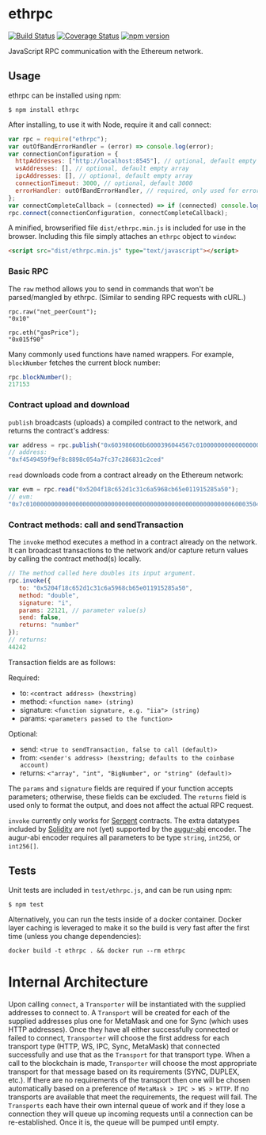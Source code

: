 ethrpc
======

[![Build Status](https://travis-ci.org/ethereumjs/ethrpc.svg)](https://travis-ci.org/ethereumjs/ethrpc)
[![Coverage Status](https://coveralls.io/repos/ethereumjs/ethrpc/badge.svg?branch=master&service=github)](https://coveralls.io/github/ethereumjs/ethrpc?branch=master)
[![npm version](https://badge.fury.io/js/ethrpc.svg)](http://badge.fury.io/js/ethrpc)

JavaScript RPC communication with the Ethereum network.

Usage
-----

ethrpc can be installed using npm:
```
$ npm install ethrpc
```
After installing, to use it with Node, require it and call connect:
```javascript
var rpc = require("ethrpc");
var outOfBandErrorHandler = (error) => console.log(error);
var connectionConfiguration = {
  httpAddresses: ["http://localhost:8545"], // optional, default empty array
  wsAddresses: [], // optional, default empty array
  ipcAddresses: [], // optional, default empty array
  connectionTimeout: 3000, // optional, default 3000
  errorHandler: outOfBandErrorHandler, // required, only used for errors that can't be correlated back to a request
};
var connectCompleteCallback = (connected) => if (connected) console.log("connected to Ethereum node!") else console.log("Failed to connect to Ethereum node.");
rpc.connect(connectionConfiguration, connectCompleteCallback);
```
A minified, browserified file `dist/ethrpc.min.js` is included for use in the browser.  Including this file simply attaches an `ethrpc` object to `window`:
```html
<script src="dist/ethrpc.min.js" type="text/javascript"></script>
```

### Basic RPC

The `raw` method allows you to send in commands that won't be parsed/mangled by ethrpc.  (Similar to sending RPC requests with cURL.)

```
rpc.raw("net_peerCount");
"0x10"

rpc.eth("gasPrice");
"0x015f90"
```
Many commonly used functions have named wrappers.  For example, `blockNumber` fetches the current block number:

```javascript
rpc.blockNumber();
217153
```

### Contract upload and download

`publish` broadcasts (uploads) a compiled contract to the network, and returns the contract's address:

```javascript
var address = rpc.publish("0x603980600b6000396044567c01000000000000000000000000000000000000000000000000000000006000350463643ceff9811415603757600a60405260206040f35b505b6000f3");
// address:
"0xf4549459f9ef8c8898c054a7fc37c286831c2ced"
```

`read` downloads code from a contract already on the Ethereum network:

```javascript
var evm = rpc.read("0x5204f18c652d1c31c6a5968cb65e011915285a50");
// evm:
"0x7c010000000000000000000000000000000000000000000000000000000060003504636ffa1caa81141560415760043560405260026040510260605260206060f35b50"
```

### Contract methods: call and sendTransaction

The `invoke` method executes a method in a contract already on the network.  It can broadcast transactions to the network and/or capture return values by calling the contract method(s) locally.
```javascript
// The method called here doubles its input argument.
rpc.invoke({
   to: "0x5204f18c652d1c31c6a5968cb65e011915285a50",
   method: "double",
   signature: "i",
   params: 22121, // parameter value(s)
   send: false,
   returns: "number"
});
// returns:
44242
```
Transaction fields are as follows:

Required:

- to: `<contract address> (hexstring)`
- method: `<function name> (string)`
- signature: `<function signature, e.g. "iia"> (string)`
- params: `<parameters passed to the function>`

Optional:

- send: `<true to sendTransaction, false to call (default)>`
- from: `<sender's address> (hexstring; defaults to the coinbase account)`
- returns: `<"array", "int", "BigNumber", or "string" (default)>`

The `params` and `signature` fields are required if your function accepts parameters; otherwise, these fields can be excluded.  The `returns` field is used only to format the output, and does not affect the actual RPC request.

`invoke` currently only works for [Serpent](https://github.com/ethereum/serpent) contracts.  The extra datatypes included by [Solidity](https://github.com/ethereum/solidity) are not (yet) supported by the [augur-abi](https://github.com/AugurProject/augur-abi) encoder.  The augur-abi encoder requires all parameters to be type `string`, `int256`, or `int256[]`.

Tests
-----

Unit tests are included in `test/ethrpc.js`, and can be run using npm:
```
$ npm test
```

Alternatively, you can run the tests inside of a docker container.  Docker layer caching is leveraged to make it so the build is very fast after the first time (unless you change dependencies):
```
docker build -t ethrpc . && docker run --rm ethrpc
```

# Internal Architecture
Upon calling `connect`, a `Transporter` will be instantiated with the supplied addresses to connect to.  A `Transport` will be created for each of the supplied addresses plus one for MetaMask and one for Sync (which uses HTTP addresses).  Once they have all either successfully connected or failed to connect, `Transporter` will choose the first address for each transport type (HTTP, WS, IPC, Sync, MetaMask) that connected successfully and use that as the `Transport` for that transport type.  When a call to the blockchain is made, `Transporter` will choose the most appropriate transport for that message based on its requirements (SYNC, DUPLEX, etc.).  If there are no requirements of the transport then one will be chosen automatically based on a preference of `MetaMask > IPC > WS > HTTP`.  If no transports are available that meet the requirements, the request will fail.  The `Transports` each have their own internal queue of work and if they lose a connection they will queue up incoming requests until a connection can be re-established.  Once it is, the queue will be pumped until empty.